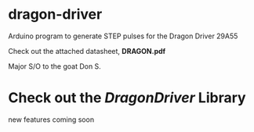 # dragon-driver
Arduino program to generate STEP pulses for the Dragon Driver 29A55 


Check out the attached datasheet, __DRAGON.pdf__



Major S/O to the goat Don S.



# Check out the ***DragonDriver*** Library


new features coming soon
